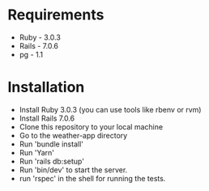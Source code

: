 # Requirements

 - Ruby - 3.0.3
 - Rails - 7.0.6
 - pg - 1.1

# **Installation**

 - Install Ruby  3.0.3 (you can use tools like rbenv or rvm)
 - Install Rails 7.0.6
 - Clone this repository to your local machine
 - Go to the weather-app directory
 - Run 'bundle install'
 - Run 'Yarn'
 - Run 'rails db:setup'
 - Run 'bin/dev' to start the server.
 - run 'rspec' in the shell for running the tests.